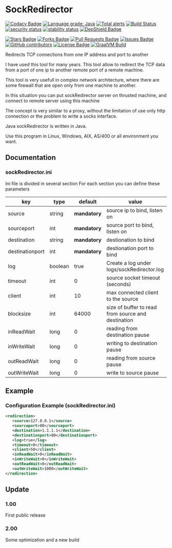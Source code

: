 # SockRedirector

[![Codacy Badge](https://api.codacy.com/project/badge/Grade/fce631c07eac48b682d8da9aee4b5301)](https://www.codacy.com/app/matteobaccan/SockRedirector?utm_source=github.com&amp;utm_medium=referral&amp;utm_content=matteobaccan/SockRedirector&amp;utm_campaign=Badge_Grade)
[![Language grade: Java](https://img.shields.io/lgtm/grade/java/g/matteobaccan/SockRedirector.svg?logo=lgtm&logoWidth=18)](https://lgtm.com/projects/g/matteobaccan/SockRedirector/context:java)
[![Total alerts](https://img.shields.io/lgtm/alerts/g/matteobaccan/SockRedirector.svg?logo=lgtm&logoWidth=18)](https://lgtm.com/projects/g/matteobaccan/SockRedirector/alerts/)
[![Build Status](https://travis-ci.org/matteobaccan/SockRedirector.svg?branch=master)](https://travis-ci.org/matteobaccan/SockRedirector)
[![security status](https://www.meterian.io/badge/gh/matteobaccan/SockRedirector/security)](https://www.meterian.io/report/gh/matteobaccan/SockRedirector)
[![stability status](https://www.meterian.io/badge/gh/matteobaccan/SockRedirector/stability)](https://www.meterian.io/report/gh/matteobaccan/SockRedirector)
[![DepShield Badge](https://depshield.sonatype.org/badges/matteobaccan/SockRedirector/depshield.svg)](https://depshield.github.io)

<a href="https://github.com/matteobaccan/SockRedirector/stargazers"><img src="https://img.shields.io/github/stars/matteobaccan/SockRedirector" alt="Stars Badge"/></a>
<a href="https://github.com/matteobaccan/SockRedirector/network/members"><img src="https://img.shields.io/github/forks/matteobaccan/SockRedirector" alt="Forks Badge"/></a>
<a href="https://github.com/matteobaccan/SockRedirector/pulls"><img src="https://img.shields.io/github/issues-pr/matteobaccan/SockRedirector" alt="Pull Requests Badge"/></a>
<a href="https://github.com/matteobaccan/SockRedirector/issues"><img src="https://img.shields.io/github/issues/matteobaccan/SockRedirector" alt="Issues Badge"/></a>
<a href="https://github.com/matteobaccan/SockRedirector/graphs/contributors"><img alt="GitHub contributors" src="https://img.shields.io/github/contributors/matteobaccan/SockRedirector?color=2b9348"></a>
<a href="https://github.com/matteobaccan/SockRedirector/blob/master/LICENSE"><img src="https://img.shields.io/github/license/matteobaccan/SockRedirector?color=2b9348" alt="License Badge"/></a>
[![GraalVM Build](https://github.com/matteobaccan/SockRedirector/actions/workflows/graalvm.yml/badge.svg)](https://github.com/matteobaccan/SockRedirector/actions/workflows/graalvm.yml)

Redirects TCP connections from one IP address and port to another

I have used this tool for many years. This tool allow to redirect the TCP data from a port of one ip to another remote port of a remote machine.

This tool is very usefull in complex network architecture, where there are some firewall that are open only from one machine to another.

In this situation you can put sockRedirector server on thrusted machine, and connect to remote server using this machine

The concept is very similar to a proxy, without the limitation of use only http connection or the problem to write a socks interface.

Java sockRedirector is written in Java.

Use this program in Linux, Windows, AIX, AS/400 or all environment you want.

## Documentation

### sockRedirector.ini
Ini file is divided in several section For each section you can define these parameters

|key| type | default | value  |
|--|--|--|--|
| source | string | **mandatory** | source ip to bind, listen on |
| sourceport | int | **mandatory** | source port to bind, listen on |
| destination | string | **mandatory** | destionation to bind |
| destinationport | int | **mandatory** | destionation port to bind |
| log | boolean | true | Create a log under logs/sockRedirector.log |
| timeout | int | 0 | source socket timeout (seconds) |
| client | int | 10 | max connected client to the source |
| blocksize | int | 64000 | size of buffer to read from source and destination |
| inReadWait | long | 0 | reading from destination pause  |
| inWriteWait | long | 0 | writing to destination pause |
| outReadWait | long | 0 | reading from source pause |
| outWriteWait | long | 0 | write to source pause |

## Example
### Configuration Example (sockRedirector.ini)

```xml
<redirection>
   <source>127.0.0.1</source>
   <sourceport>80</sourceport>
   <destination>1.1.1.1</destination>
   <destinationport>80</destinationport>
   <log>true</log>
   <timeout>0</timeout>
   <client>50</client>
   <inReadWait>0</inReadWait>
   <inWriteWait>0</inWriteWait>
   <outReadWait>0</outReadWait>
   <outWriteWait>1000</outWriteWait>
</redirection>
```
## Update
### 1.00
First public release

### 2.00
Some optimization and a new build
